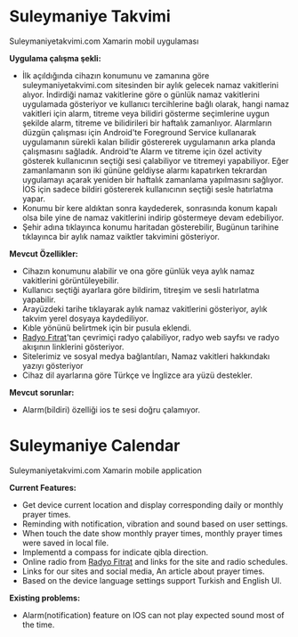 # Suleymaniye Takvimi
Suleymaniyetakvimi.com Xamarin mobil uygulaması

**Uygulama çalışma şekli:**
* İlk açıldığında cihazın konumunu ve zamanına göre suleymaniyetakvimi.com sitesinden bir aylık gelecek namaz vakitlerini alıyor. İndirdiği namaz vakitlerine göre o günlük namaz vakitlerini uygulamada gösteriyor ve kullanıcı tercihlerine bağlı olarak, hangi namaz vakitleri için alarm, titreme veya bilidiri gösterme seçimlerine uygun şekilde alarm, titreme ve bilidirileri bir haftalık zamanlıyor. Alarmların düzgün çalışması için Android'te Foreground Service kullanarak uygulamanın sürekli kalan bilidir göstererek uygulamanın arka planda çalışmasını sağladık. Android'te Alarm ve titreme için özel activity gösterek kullanıcının seçtiği sesi çalabiliyor ve titremeyi yapabiliyor. Eğer zamanlamanın son iki gününe geldiyse alarmı kapatırken tekrardan uygulamayı açarak yeniden bir haftalık zamanlama yapılmasını sağlıyor. İOS için sadece bildiri göstererek kullanıcının seçtiği sesle hatırlatma yapar.
* Konumu bir kere aldıktan sonra kaydederek, sonrasında konum kapalı olsa bile yine de namaz vakitlerini indirip göstermeye devam edebiliyor.
* Şehir adına tıklayınca konumu haritadan gösterebilir, Bugünun tarihine tıklayınca bir aylık namaz vaiktler takvimini gösteriyor.

**Mevcut Özellikler:**

* Cihazın konumunu alabilir ve ona göre günlük veya aylık namaz vakitlerini görüntüleyebilir.
* Kullanıcı seçtiği ayarlara göre bildirim, titreşim ve sesli hatırlatma yapabilir.
* Arayüzdeki tarihe tıklayarak aylık namaz vakitlerini gösteriyor, aylık takvim yerel dosyaya kaydediliyor.
* Kıble yönünü belirtmek için bir pusula eklendi.
* [Radyo Fıtrat](http://www.radyofitrat.com)'tan çevrimiçi radyo çalabiliyor, radyo web sayfsı ve radyo akışının linklerini gösteriyor.
* Sitelerimiz ve sosyal medya bağlantıları, Namaz vakitleri hakkındakı yazıyı gösteriyor
* Cihaz dil ayarlarına göre Türkçe ve İnglizce ara yüzü destekler.


**Mevcut sorunlar:**
* Alarm(bildiri) özelliği ios te sesi doğru çalamıyor.

# Suleymaniye Calendar
Suleymaniyetakvimi.com Xamarin mobile application

**Current Features:**
* Get device current location and display corresponding daily or monthly prayer times.
* Reminding with notification, vibration and sound based on user settings.
* When touch the date show monthly prayer times, monthly prayer times were saved in local file.
* Implementd a compass for indicate qibla direction.
* Online radio from [Radyo Fitrat](http://www.radyofitrat.com) and links for the site and radio schedules.
* Links for our sites and social media, An article about prayer times.
* Based on the device language settings support Turkish and English UI.


**Existing problems:**
* Alarm(notification) feature on IOS can not play expected sound most of the time.
